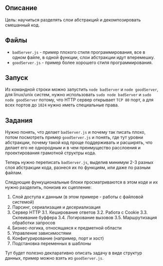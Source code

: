 ## Описание

Цель: научиться разделять слои абстракций и декомпозировать смешанный код.

## Файлы

* `badServer.js` - пример плохого стиля программирования, все в одном файле,
в одной функции, слои абстракции идут вперемешку.
* `goodServer.js` - пример более хорошего стиля программирования.

## Запуск

Из командной строки можно запустить `node badServer` и `node goodServer`,
для linux/unix систем, нужно использовать `sudo node badServer` и
`sudo node goodServer` потому, что HTTP сервер открывает `TCP 80` порт,
а для всех портов до `1024` нужно иметь специальные права.

## Задания

Нужно понять, что делает `badServer.js` и почему так писать плохо, потом
посмотреть пример `goodServer.js` и понять, где тут уровни абстракции, почему
такой код проще поддерживать и расширять, что делает его не однородным и в чем
преимущество расслоения и проектирования грамотной структры кода.

Теперь нужно переписать `badServer.js`, выделив минимум 2-3 разных слоя
абстракции кода, разнеся их по функциям, или даже по разным файлам.

Следующие функуциональные блоки просматриваются в этом коде и их нужно
разделить, понизив их сцепление:

1. Слой доступа к данным (в этом примере - работы с файловой системой)
2. Парсинг, сериализация и десериализация
3. Сервер HTTP
3.1. Кеширование ответов
3.2. Работа с Cookie
3.3. Склеивание буффера
3.4. Логирование вызовов
3.5. Маршрутизация обработки запросов
4. Бизнес-логика, относящаяся к предметной области
5. Управление зависимостями
6. Конфигурирование (например, порт и хост)
7. Подстановка переменных в шаблоны

Тут будет полезно декларативно описать задачу в виде структур данных, пример
можно взять из `goodServer.js`.
